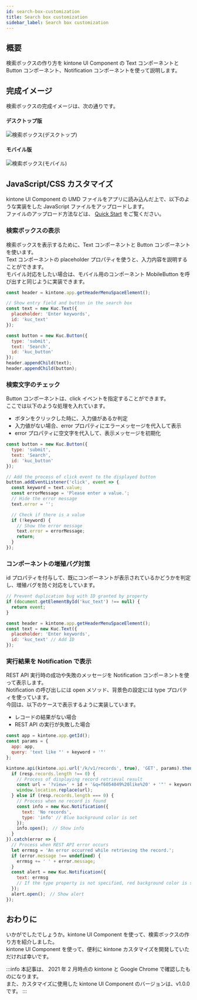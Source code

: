 ```yaml
---
id: search-box-customization
title: Search box customization
sidebar_label: Search box customization
---
```


## 概要
検索ボックスの作り方を kintone UI Component の Text コンポーネントと Button コンポーネント、Notification コンポーネントを使って説明します。

## 完成イメージ
検索ボックスの完成イメージは、次の通りです。

#### デスクトップ版
![検索ボックス(デスクトップ)](/img/desktop_search_box.png)

#### モバイル版
![検索ボックス(モバイル)](/img/mobile_search_box.png)

## JavaScript/CSS カスタマイズ

kintone UI Component の UMD ファイルをアプリに読み込んだ上で、以下のような実装をした JavaScript ファイルをアップロードします。<br/>
ファイルのアップロード方法などは、 [Quick Start](../getting-started/quick-start.md) をご覧ください。

### 検索ボックスの表示

検索ボックスを表示するために、Text コンポーネントと Button コンポーネントを使います。<br/>
Text コンポーネントの placeholder プロパティを使うと、入力内容を説明することができます。<br/>
モバイル対応をしたい場合は、モバイル用のコンポーネント MobileButton を呼び出すと同じように実装できます。

```javascript
const header = kintone.app.getHeaderMenuSpaceElement();

// Show entry field and button in the search box
const text = new Kuc.Text({
  placeholder: 'Enter keywords',
  id: 'kuc_text'
});

const button = new Kuc.Button({
  type: 'submit',
  text: 'Search',
  id: 'kuc_button'
});
header.appendChild(text);
header.appendChild(button);
```

### 検索文字のチェック

Button コンポーネントは、click イベントを指定することができます。<br/>
ここでは以下のような処理を入れています。

- ボタンをクリックした時に、入力値があるか判定
- 入力値がない場合、error プロパティにエラーメッセージを代入して表示
- error プロパティに空文字を代入して、表示メッセージを初期化

```javascript
const button = new Kuc.Button({
  type: 'submit',
  text: 'Search',
  id: 'kuc_button'
});

// Add the process of click event to the displayed button
button.addEventListener('click', event => {
  const keyword = text.value;
  const errorMessage = 'Please enter a value.';
  // Hide the error message
  text.error = '';

  // Check if there is a value
  if (!keyword) {
    // Show the error message
    text.error = errorMessage;
    return;
  }
});
```

### コンポーネントの増殖バグ対策

id プロパティを付与して、既にコンポーネントが表示されているかどうかを判定し、増殖バグを防ぐ対応をしています。

```javascript
// Prevent duplication bug with ID granted by property
if (document.getElementById('kuc_text') !== null) {
  return event;
}

const header = kintone.app.getHeaderMenuSpaceElement();
const text = new Kuc.Text({
  placeholder: 'Enter keywords',
  id: 'kuc_text' // Add ID
});
```

### 実行結果を Notification で表示

REST API 実行時の成功や失敗のメッセージを Notification コンポーネントを使って表示します。<br/>
Notification の呼び出しには open メソッド、背景色の設定には type プロパティを使っています。<br/>
今回は、以下のケースで表示するように実装しています。

- レコードの結果がない場合
- REST API の実行が失敗した場合

```javascript
const app = kintone.app.getId();
const params = {
  app: app,
  query: 'text like "' + keyword + '"'
};

kintone.api(kintone.api.url('/k/v1/records', true), 'GET', params).then(resp => {
  if (resp.records.length !== 0) {
    // Process of displaying record retrieval result
    const url = '?view=' + id + '&q=f6054049%20like%20' + '"' + keyword + '"';
    window.location.replace(url);
  } else if (resp.records.length === 0) {
    // Process when no record is found
    const info = new Kuc.Notification({
      text: 'No records',
      type: 'info' // Blue background color is set
    });
    info.open();　// Show info
  }
}).catch(error => {
  // Process when REST API error occurs
  let errmsg = 'An error occurred while retrieving the record.';
  if (error.message !== undefined) {
    errmsg += ' ' + error.message;
  }
  const alert = new Kuc.Notification({
    text: errmsg
    // If the type property is not specified, red background color is set
  });
  alert.open();　// Show alert
});
```

## おわりに

いかがでしたでしょうか。kintone UI Component を使って、検索ボックスの作り方を紹介しました。<br/>
kintone UI Component を使って、便利に kintone カスタマイズを開発していただければ幸いです。

:::info
本記事は、 2021 年 2 月時点の kintone と Google Chrome で確認したものになります。<br/>
また、カスタマイズに使用した kintone UI Component のバージョンは、v1.0.0 です。
:::
